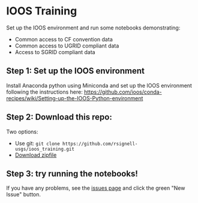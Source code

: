 # IOOS Training
Set up the IOOS environment and run some notebooks demonstrating:

* Common access to CF convention data
* Common access to UGRID compliant data 
* Access to SGRID compliant data

## Step 1: Set up the IOOS environment
Install Anaconda python using Miniconda and set up the IOOS environment following the instructions here:
https://github.com/ioos/conda-recipes/wiki/Setting-up-the-IOOS-Python-environment

## Step 2: Download this repo:
Two options:
* Use git: `git clone https://github.com/rsignell-usgs/ioos_training.git`
* [Download zipfile](https://github.com/rsignell-usgs/ioos_training/archive/master.zip)

## Step 3: try running the notebooks!
If you have any problems, see the [issues page](https://github.com/rsignell-usgs/ioos_training/issues) and click the green "New Issue" button.

